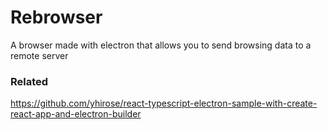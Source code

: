 # Rebrowser

A browser made with electron that allows you to send browsing data to a remote server

### Related

https://github.com/yhirose/react-typescript-electron-sample-with-create-react-app-and-electron-builder
